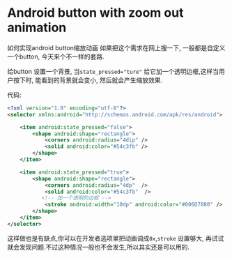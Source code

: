 # Android button with zoom out animation

如何实现android button缩放动画
如果把这个需求在网上搜一下, 一般都是自定义一个button, 今天来个不一样的套路.

给button 设置一个背景, 当```state_pressed="ture"``` 给它加一个透明边框,这样当用户按下时, 能看到的背景就会变小, 然后就会产生缩放效果.

代码:

```xml
<?xml version="1.0" encoding="utf-8"?>
<selector xmlns:android="http://schemas.android.com/apk/res/android">

    <item android:state_pressed="false">
        <shape android:shape="rectangle">
            <corners android:radius="4dip" />
            <solid android:color="#54c3fb" />
        </shape>
    </item>

    <item android:state_pressed="true">
        <shape android:shape="rectangle">
            <corners android:radius="4dp"  />
            <solid android:color="#54c3fb"  />
           <!-- 加一个透明的边框 -->
            <stroke android:width="10dp" android:color="#006D7880" />
        </shape>
    </item>
</selector>
```

这样做也是有缺点,你可以在开发者选项里把动画调成```0x```,```stroke``` 设置够大, 再试试就会发现问题.不过这种情况一般也不会发生,所以其实还是可以用的.
